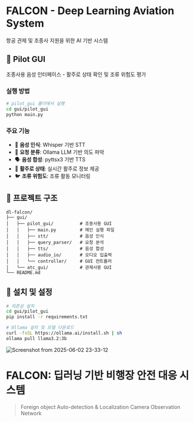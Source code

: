 # FALCON - Deep Learning Aviation System

항공 관제 및 조종사 지원을 위한 AI 기반 시스템

## 🚁 Pilot GUI

조종사용 음성 인터페이스 - 활주로 상태 확인 및 조류 위험도 평가

### 실행 방법

```bash
# pilot_gui 폴더에서 실행
cd gui/pilot_gui
python main.py
```

### 주요 기능

- 🎤 **음성 인식**: Whisper 기반 STT
- 🧠 **요청 분류**: Ollama LLM 기반 의도 파악
- 🗣️ **음성 합성**: pyttsx3 기반 TTS
- 🛬 **활주로 상태**: 실시간 활주로 정보 제공
- 🐦 **조류 위험도**: 조류 활동 모니터링

## 📁 프로젝트 구조

```
dl-falcon/
├── gui/
│   ├── pilot_gui/          # 조종사용 GUI
│   │   ├── main.py         # 메인 실행 파일
│   │   ├── stt/            # 음성 인식
│   │   ├── query_parser/   # 요청 분석
│   │   ├── tts/            # 음성 합성
│   │   ├── audio_io/       # 오디오 입출력
│   │   └── controller/     # GUI 컨트롤러
│   └── atc_gui/            # 관제사용 GUI
└── README.md
```

## 🔧 설치 및 설정

```bash
# 의존성 설치
cd gui/pilot_gui
pip install -r requirements.txt

# Ollama 설치 및 모델 다운로드
curl -fsSL https://ollama.ai/install.sh | sh
ollama pull llama3.2:3b
```

![Screenshot from 2025-06-02 23-33-12](https://github.com/user-attachments/assets/3792ca68-67eb-465f-a0cf-677b4572b339)

# FALCON: 딥러닝 기반 비행장 안전 대응 시스템
> Foreign object Auto-detection & Localization Camera Observation Network
